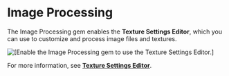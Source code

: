 # Image Processing<a name="gems-system-gem-image-processing"></a>

The Image Processing gem enables the **Texture Settings Editor**, which you can use to customize and process image files and textures\.

![\[Enable the Image Processing gem to use the Texture Settings Editor.\]](http://docs.aws.amazon.com/lumberyard/latest/userguide/images/gems-system-gem-image-processing.png)

For more information, see [**Texture Settings Editor**](texture-settings-editor.md)\.